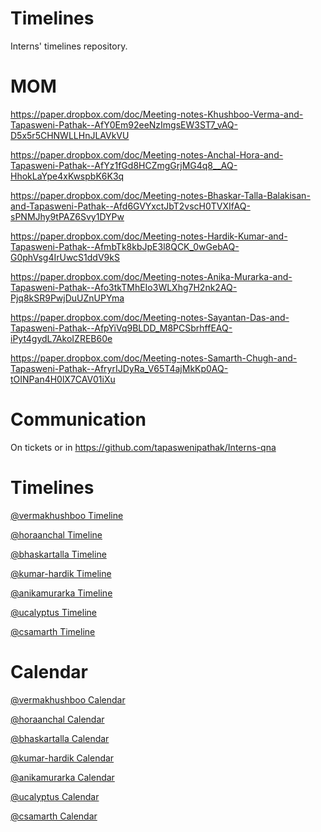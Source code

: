 # Timelines
Interns' timelines repository.

# MOM

https://paper.dropbox.com/doc/Meeting-notes-Khushboo-Verma-and-Tapasweni-Pathak--AfY0Em92eeNzImgsEW3ST7_vAQ-D5x5r5CHNWLLHnJLAVkVU

https://paper.dropbox.com/doc/Meeting-notes-Anchal-Hora-and-Tapasweni-Pathak--AfYz1fGd8HCZmgGrjMG4q8__AQ-HhokLaYpe4xKwspbK6K3q

https://paper.dropbox.com/doc/Meeting-notes-Bhaskar-Talla-Balakisan-and-Tapasweni-Pathak--Afd6GVYxctJbT2vscH0TVXIfAQ-sPNMJhy9tPAZ6Svy1DYPw

https://paper.dropbox.com/doc/Meeting-notes-Hardik-Kumar-and-Tapasweni-Pathak--AfmbTk8kbJpE3l8QCK_0wGebAQ-G0phVsg4IrUwcS1ddV9kS

https://paper.dropbox.com/doc/Meeting-notes-Anika-Murarka-and-Tapasweni-Pathak--Afo3tkTMhEIo3WLXhg7H2nk2AQ-Pjq8kSR9PwjDuUZnUPYma

https://paper.dropbox.com/doc/Meeting-notes-Sayantan-Das-and-Tapasweni-Pathak--AfpYiVq9BLDD_M8PCSbrhffEAQ-iPyt4gydL7AkoIZREB60e

https://paper.dropbox.com/doc/Meeting-notes-Samarth-Chugh-and-Tapasweni-Pathak--AfryrIJDyRa_V65T4ajMkKp0AQ-tOINPan4H0lX7CAV01iXu

# Communication

On tickets or in https://github.com/tapaswenipathak/Interns-qna

# Timelines

[@vermakhushboo Timeline]() 

[@horaanchal Timeline]()

[@bhaskartalla Timeline]()

[@kumar-hardik Timeline]()

[@anikamurarka Timeline]()

[@ucalyptus Timeline]()

[@csamarth Timeline]()

# Calendar

[@vermakhushboo Calendar]()

[@horaanchal Calendar]( https://calendly.com/horaanchal17/15min)

[@bhaskartalla Calendar]()

[@kumar-hardik Calendar]()

[@anikamurarka Calendar](https://calendly.com/anikamurarka)

[@ucalyptus Calendar]()

[@csamarth Calendar](https://calendly.com/csamarth)

